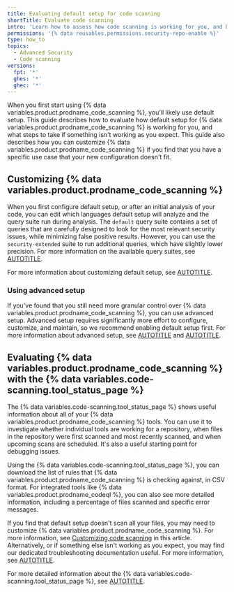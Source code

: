 ```yaml
---
title: Evaluating default setup for code scanning
shortTitle: Evaluate code scanning
intro: 'Learn how to assess how code scanning is working for you, and how you can customize your setup to best meet your code security needs.'
permissions: '{% data reusables.permissions.security-repo-enable %}'
type: how_to
topics:
  - Advanced Security
  - Code scanning
versions:
  fpt: '*'
  ghes: '*'
  ghec: '*'
---
```


When you first start using {% data variables.product.prodname_code_scanning %}, you'll likely use default setup. This guide describes how to evaluate how default setup for {% data variables.product.prodname_code_scanning %} is working for you, and what steps to take if something isn't working as you expect. This guide also describes how you can customize {% data variables.product.prodname_code_scanning %} if you find that you have a specific use case that your new configuration doesn't fit.

## Customizing {% data variables.product.prodname_code_scanning %}

When you first configure default setup, or after an initial analysis of your code, you can edit which languages default setup will analyze and the query suite run during analysis. The `default` query suite contains a set of queries that are carefully designed to look for the most relevant security issues, while minimizing false positive results. However, you can use the `security-extended` suite to run additional queries, which have slightly lower precision. For more information on the available query suites, see [AUTOTITLE](/code-security/code-scanning/managing-your-code-scanning-configuration/codeql-query-suites).

For more information about customizing default setup, see [AUTOTITLE](/code-security/code-scanning/managing-your-code-scanning-configuration/editing-your-configuration-of-default-setup).

### Using advanced setup

If you've found that you still need more granular control over {% data variables.product.prodname_code_scanning %}, you can use advanced setup. Advanced setup requires significantly more effort to configure, customize, and maintain, so we recommend enabling default setup first. For more information about advanced setup, see [AUTOTITLE](/code-security/code-scanning/creating-an-advanced-setup-for-code-scanning/configuring-advanced-setup-for-code-scanning) and [AUTOTITLE](/code-security/code-scanning/creating-an-advanced-setup-for-code-scanning/customizing-your-advanced-setup-for-code-scanning).

## Evaluating {% data variables.product.prodname_code_scanning %} with the {% data variables.code-scanning.tool_status_page %}

The {% data variables.code-scanning.tool_status_page %} shows useful information about all of your {% data variables.product.prodname_code_scanning %} tools. You can use it to investigate whether individual tools are working for a repository, when files in the repository were first scanned and most recently scanned, and when upcoming scans are scheduled. It's also a useful starting point for debugging issues.

Using the {% data variables.code-scanning.tool_status_page %}, you can download the list of rules that {% data variables.product.prodname_code_scanning %} is checking against, in CSV format. For integrated tools like {% data variables.product.prodname_codeql %}, you can also see more detailed information, including a percentage of files scanned and specific error messages.

If you find that default setup doesn't scan all your files, you may need to customize {% data variables.product.prodname_code_scanning %}. For more information, see [Customizing code scanning](#customizing-code-scanning) in this article. Alternatively, or if something else isn't working as you expect, you may find our dedicated troubleshooting documentation useful. For more information, see [AUTOTITLE](/code-security/code-scanning/troubleshooting-code-scanning).

For more detailed information about the {% data variables.code-scanning.tool_status_page %}, see [AUTOTITLE](/code-security/code-scanning/managing-your-code-scanning-configuration/about-the-tool-status-page#viewing-the-tool-status-page-for-a-repository).
